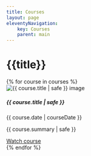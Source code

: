 ```yaml
---
title: Courses
layout: page
eleventyNavigation:
    key: Courses
    parent: main
---
```

 
# {{title}}

<div class="container mt-4">
  <div class="row row-cols-1 row-cols-md-2 row-cols-lg-3">
  {% for course in courses %} 
  <div class="col mb-4">
    <div class="card h-100" >
      <img src="{{ course.thumbnail | url }}" alt="{{ course.title | safe }} image" class="card-img-top">
      <div class="card-body">
        <h5 class="card-title my-0">{{ course.title | safe }}</h5>
        <time class="item-date small d-block text-muted mb-2"
          datetime="{{ course.date | safe }}">{{ course.date | courseDate }}</time>
        <p class="card-text">{{ course.summary | safe }}</p>
        <a href="{{ course.url | url }}" class="btn btn-secondary stretched-link" target="_blank">Watch course</a>
      </div>
    </div>
  </div>
  {% endfor %}
</div>
